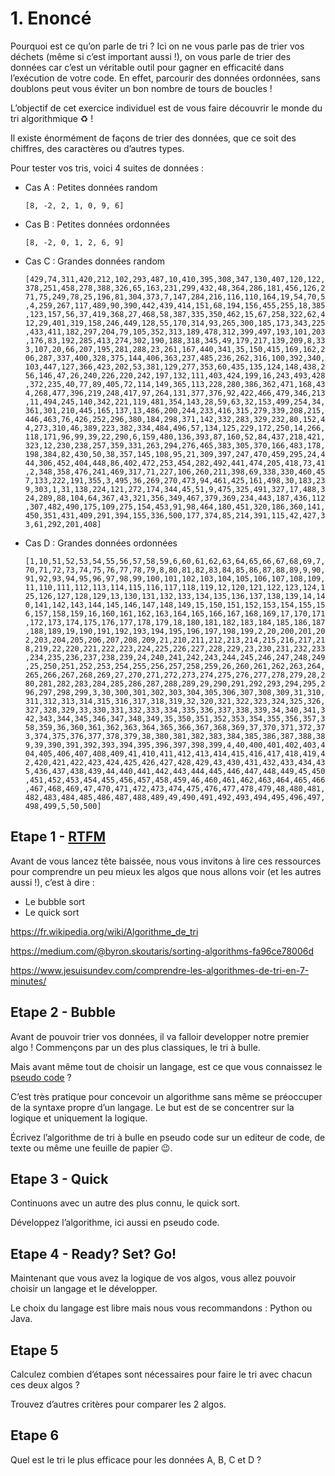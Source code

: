 # 1. Enoncé

Pourquoi est ce qu’on parle de tri ? Ici on ne vous parle pas de trier vos déchets (même si c’est important aussi !), on vous parle de trier des données car c’est un véritable outil pour gagner en efficacité dans l’exécution de votre code. En effet, parcourir des données ordonnées, sans doublons peut vous éviter un bon nombre de tours de boucles !

L’objectif de cet exercice individuel est de vous faire découvrir le monde du tri algorithmique ♻️ !

Il existe énormément de façons de trier des données, que ce soit des chiffres, des caractères ou d’autres types.

Pour tester vos tris, voici 4 suites de données :

- Cas A : Petites données random
    
    `[8, -2, 2, 1, 0, 9, 6]`
    
- Cas B : Petites données ordonnées
    
    `[8, -2, 0, 1, 2, 6, 9]`
    
- Cas C : Grandes données random
    
    `[429,74,311,420,212,102,293,487,10,410,395,308,347,130,407,120,122,378,251,458,278,388,326,65,163,231,299,432,48,364,286,181,456,126,271,75,249,78,25,196,81,304,373,7,147,284,216,116,110,164,19,54,70,5,4,259,267,117,489,90,390,442,439,414,151,68,194,156,455,255,18,385,123,157,56,37,419,368,27,468,58,387,335,350,462,15,67,258,322,62,412,29,401,319,158,246,449,128,55,170,314,93,265,300,185,173,343,225,433,411,182,297,204,79,105,352,313,189,478,312,399,497,193,101,203,176,83,192,285,413,274,302,190,188,318,345,49,179,217,139,209,8,333,107,20,66,207,195,281,288,23,261,167,440,341,35,150,415,169,162,206,287,337,400,328,375,144,406,363,237,485,236,262,316,100,392,340,103,447,127,366,423,202,53,381,129,277,353,60,435,135,124,148,438,256,146,47,26,240,226,220,242,197,132,111,403,424,199,16,243,493,428,372,235,40,77,89,405,72,114,149,365,113,228,280,386,362,471,168,434,268,477,396,219,248,417,97,264,131,377,376,92,422,466,479,346,213,11,494,245,140,342,221,119,481,354,143,28,59,63,32,153,499,254,34,361,301,210,445,165,137,13,486,200,244,233,416,315,279,339,208,215,446,463,76,426,252,296,380,184,298,371,142,332,283,329,232,80,152,44,273,310,46,389,223,382,334,484,496,57,134,125,229,172,250,14,266,118,171,96,99,39,22,290,6,159,480,136,393,87,160,52,84,437,218,421,323,12,230,238,257,359,331,263,294,276,465,383,305,370,166,483,178,198,384,82,430,50,38,357,145,108,95,21,309,397,247,470,459,295,24,444,306,452,404,448,86,402,472,253,454,282,492,441,474,205,418,73,41,2,348,358,476,241,469,317,71,227,106,260,211,398,69,338,330,460,457,133,222,191,355,3,495,36,269,270,473,94,461,425,161,498,30,183,239,303,1,31,138,224,121,272,174,344,45,51,9,475,325,491,327,17,488,324,289,88,104,64,367,43,321,356,349,467,379,369,234,443,187,436,112,307,482,490,175,109,275,154,453,91,98,464,180,451,320,186,360,141,450,351,431,409,291,394,155,336,500,177,374,85,214,391,115,42,427,33,61,292,201,408]`
    
- Cas D : Grandes données ordonnées
    
    `[1,10,51,52,53,54,55,56,57,58,59,6,60,61,62,63,64,65,66,67,68,69,7,70,71,72,73,74,75,76,77,78,79,8,80,81,82,83,84,85,86,87,88,89,9,90,91,92,93,94,95,96,97,98,99,100,101,102,103,104,105,106,107,108,109,11,110,111,112,113,114,115,116,117,118,119,12,120,121,122,123,124,125,126,127,128,129,13,130,131,132,133,134,135,136,137,138,139,14,140,141,142,143,144,145,146,147,148,149,15,150,151,152,153,154,155,156,157,158,159,16,160,161,162,163,164,165,166,167,168,169,17,170,171,172,173,174,175,176,177,178,179,18,180,181,182,183,184,185,186,187,188,189,19,190,191,192,193,194,195,196,197,198,199,2,20,200,201,202,203,204,205,206,207,208,209,21,210,211,212,213,214,215,216,217,218,219,22,220,221,222,223,224,225,226,227,228,229,23,230,231,232,233,234,235,236,237,238,239,24,240,241,242,243,244,245,246,247,248,249,25,250,251,252,253,254,255,256,257,258,259,26,260,261,262,263,264,265,266,267,268,269,27,270,271,272,273,274,275,276,277,278,279,28,280,281,282,283,284,285,286,287,288,289,29,290,291,292,293,294,295,296,297,298,299,3,30,300,301,302,303,304,305,306,307,308,309,31,310,311,312,313,314,315,316,317,318,319,32,320,321,322,323,324,325,326,327,328,329,33,330,331,332,333,334,335,336,337,338,339,34,340,341,342,343,344,345,346,347,348,349,35,350,351,352,353,354,355,356,357,358,359,36,360,361,362,363,364,365,366,367,368,369,37,370,371,372,373,374,375,376,377,378,379,38,380,381,382,383,384,385,386,387,388,389,39,390,391,392,393,394,395,396,397,398,399,4,40,400,401,402,403,404,405,406,407,408,409,41,410,411,412,413,414,415,416,417,418,419,42,420,421,422,423,424,425,426,427,428,429,43,430,431,432,433,434,435,436,437,438,439,44,440,441,442,443,444,445,446,447,448,449,45,450,451,452,453,454,455,456,457,458,459,46,460,461,462,463,464,465,466,467,468,469,47,470,471,472,473,474,475,476,477,478,479,48,480,481,482,483,484,485,486,487,488,489,49,490,491,492,493,494,495,496,497,498,499,5,50,500]`
    

## Etape 1 - [RTFM](https://fr.wikipedia.org/wiki/RTFM_(expression))

Avant de vous lancez tête baissée, nous vous invitons à lire ces ressources pour comprendre un peu mieux les algos que nous allons voir (et les autres aussi !), c’est à dire :

- Le bubble sort
- Le quick sort

https://fr.wikipedia.org/wiki/Algorithme_de_tri

https://medium.com/@byron.skoutaris/sorting-algorithms-fa96ce78006d

https://www.jesuisundev.com/comprendre-les-algorithmes-de-tri-en-7-minutes/

## Etape 2 - Bubble

Avant de pouvoir trier vos données, il va falloir developper notre premier algo ! Commençons par un des plus classiques, le tri à bulle.

Mais avant même tout de choisir un langage, est ce que vous connaissez le [pseudo code](https://fr.wikipedia.org/wiki/Pseudo-code) ?

C’est très pratique pour concevoir un algorithme sans même se préoccuper de la syntaxe propre d’un langage. Le but est de se concentrer sur la logique et uniquement la logique.

Écrivez l’algorithme de tri à bulle en pseudo code sur un editeur de code, de texte ou même une feuille de papier 😉.

## Etape 3 - Quick

Continuons avec un autre des plus connu, le quick sort. 

Développez l’algorithme, ici aussi en pseudo code.

## Etape 4 - Ready? Set? Go!

Maintenant que vous avez la logique de vos algos, vous allez pouvoir choisir un langage et le développer.

Le choix du langage est libre mais nous vous recommandons : Python ou Java.

## Etape 5

Calculez combien d’étapes sont nécessaires pour faire le tri avec chacun ces deux algos ?

Trouvez d’autres critères pour comparer les 2 algos.

## Etape 6

Quel est le tri le plus efficace pour les données A, B, C et D ?
